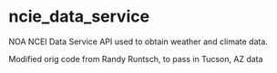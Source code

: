 # ncie_data_service
NOA NCEI Data Service API used to obtain weather and climate data.

Modified orig code from Randy Runtsch, to pass in Tucson, AZ data
